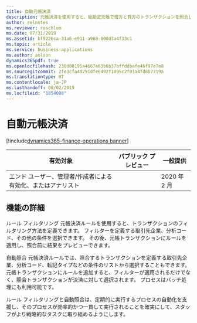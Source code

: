 ```yaml
---
title: 自動元帳決済
description: 元帳決済を使用すると、総勘定元帳で借方と貸方のトランザクションを照合し、それらを決済済みとしてマークすることができます。 高度な元帳決済では、トランザクションのフィルタリングと選択のための追加機能が提供されています。 情報の追加のフィルタリングを可能にし、自動的にトランザクションを決済する、ルール作成機能を追加しています。
author: relnotes
ms.reviewer: roschlom
ms.date: 07/31/2019
ms.assetid: bf9226ca-31a6-e911-a968-000d3a4f33c1
ms.topic: article
ms.service: business-applications
ms.author: aolson
dynamics365pdf: true
ms.openlocfilehash: 238d00195a4667e63b6b37bffddbafe46f97e7e0
ms.sourcegitcommit: 2fe3cfa4d291dfe6492f1095c2f01a4fd8b7719a
ms.translationtype: HT
ms.contentlocale: ja-JP
ms.lasthandoff: 08/02/2019
ms.locfileid: "1854088"
---
```

# <a name="automatic-ledger-settlements"></a>自動元帳決済
[!include[dynamics365-finance-operations banner](../includes/dynamics365-finance-operations.md)]

| 有効対象    |  パブリック プレビュー | 一般提供 | 
| ---------- | ---------- |---------- |
|エンド ユーザー、管理者/作成者による有効化、またはアナリスト|| 2020 年 2 月|






## <a name="feature-details"></a>機能の詳細
<!--feature detail start -->
ルール フィルタリング 元帳決済ルールを使用すると、トランザクションのフィルタリング方法を定義できます。 フィルターを定義する取引先企業、分析コード、その他の条件を選択できます。 その後、元帳トランザクションにルールを適用し、照合前に結果をプレビューできます。

自動照合 元帳決済ルールでは、照合するトランザクションを定義する取引先企業、分析コード、転記タイプなどの条件のリストから選択することもできます。 元帳トランザクションにルールを追加すると、フィルターが適用されるだけでなく、照合トランザクションが決済に対して選択されます。 プロセスはバッチ処理にも利用可能です。 

ルール フィルタリングと自動照合は、定期的に実行するプロセスの自動化を支援し、そのプロセスが効率的かつ一貫して実行されることを確実にして、スタッフがより戦略的なタスクに取り組めるようにします。 
<!--feature detail end -->












